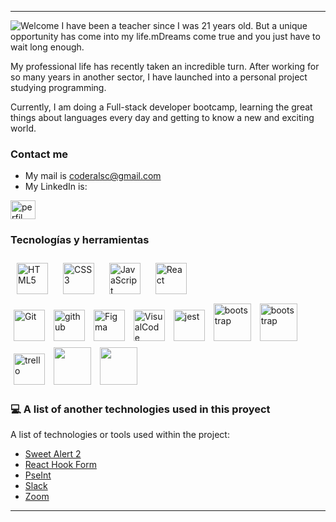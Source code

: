 
_____________________________________
![Welcome](Gif/Mypresentation.gif )
I have been a teacher since I was 21 years old. But a unique opportunity has come into my life.mDreams come true and you just have to wait long enough.

My professional life has recently taken an incredible turn. After working for so many years in another sector, I have launched into a personal project studying programming.

Currently, I am doing a Full-stack developer bootcamp, learning the great things about languages ​​every day and getting to know a new and exciting world.

### Contact me
- My mail is coderalsc@gmail.com
- My LinkedIn is: <p align="center"><a href="https://www.linkedin.com/in/ana-luc%C3%ADa-silva-c%C3%B3rdoba-a11472249/" target="blank" height="30" width="40"></p>

<a href="https://www.linkedin.com/in/ana-luc%C3%ADa-silva-c%C3%B3rdoba-a11472249/" target="blank"><img align="" src="https://raw.githubusercontent.com/rahuldkjain/github-profile-readme-generator/master/src/images/icons/Social/linked-in-alt.svg" alt="perfil Ana lucía" height="30" width="40" /></a>
</p>

###  Tecnologías y herramientas
<div align=""> 


<img style="margin: 10px" src="https://profilinator.rishav.dev/skills-assets/html5-original-wordmark.svg" alt="HTML5" height="50" />  
<img style="margin: 10px" src="https://profilinator.rishav.dev/skills-assets/css3-original-wordmark.svg" alt="CSS3" height="50" />  
<img style="margin: 10px" src="https://profilinator.rishav.dev/skills-assets/javascript-original.svg" alt="JavaScript" height="50" />
<img style="margin: 10px" src="https://profilinator.rishav.dev/skills-assets/react-original-wordmark.svg" alt="React" height="50" />  
</div></td><td valign="top" width="33%">
<div align="">  
<img style="margin: 5px" src="https://profilinator.rishav.dev/skills-assets/git-scm-icon.svg" alt="Git" height="50" />
 <img src="https://cdn-icons-png.flaticon.com/512/25/25231.png" alt="github" style="margin: 5px"width="50" heigth="50"/>
<img style="margin: 5px" src="https://profilinator.rishav.dev/skills-assets/figma-icon.svg" alt="Figma" height="50" />
<img style="margin: 5px" src="https://upload.wikimedia.org/wikipedia/commons/thumb/9/9a/Visual_Studio_Code_1.35_icon.svg/512px-Visual_Studio_Code_1.35_icon.svg.png" alt="VisualCode" style="margin: 5px" height="50" />
<img src="https://github.com/EqualWaveStudio/soundwave/assets/131855670/465e872f-6242-48b4-964c-7f5c3e749685" alt="jest"style="margin: 5px" width="50" height="50"/>
<img src="https://img.uxwing.com/wp-content/themes/uxwing/download/brands-social-media/bootstrap-5-logo-icon.svg" alt="bootstrap" style="margin: 5px"width="60" heigth="60"/> 
<img src="https://upload.wikimedia.org/wikipedia/commons/thumb/d/d5/Tailwind_CSS_Logo.svg/600px-Tailwind_CSS_Logo.svg.png" alt="bootstrap" style="margin: 5px"width="60" heigth="60"/> 
<img src="https://w7.pngwing.com/pngs/115/721/png-transparent-trello-social-icons-icon.png" alt="trello" style="margin: 5px" width="50" heigth="50"/>
 <img src="https://1000marcas.net/wp-content/uploads/2020/01/logo-Canva.png" style="margin: 5px"width="60" heigth="60"/>
 <img src="https://www.nicepng.com/png/detail/230-2304483_moodle-logo-moodle.png" style="margin: 5px" width="60" heigth="60"/>
 </div></td><td valign="top" width="33%">

### 💻 A list of another technologies used in this proyect

A list of technologies or tools used within the project:
* [Sweet Alert 2](https://sweetalert2.github.io/)
* [React Hook Form](https://react-hook-form.com/)
* [PseInt](https://pseint.sourceforge.net/)
*  [Slack](https://slack.com/intl/es-es)
*  [Zoom](https://zoom.us/es)

____________________________________________
